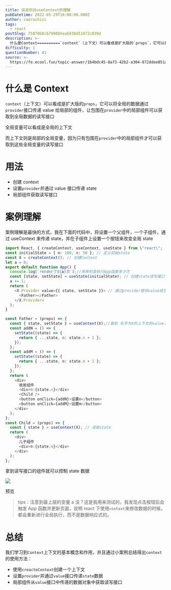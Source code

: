 ```yaml
---
title: 说说你对useContext的理解
pubDatetime: 2022-05-29T16:00:00.000Z
author: caorushizi
tags:
  - react
postSlug: 75870b8cb7990b5ea5838d51072c039d
description: >-
  什么是Context==========`context`（上下文）可以看成是扩大版的`props`，它可以将全局的数据通过`provider`接口传递value给局部的组件，让包围在`provide
difficulty: 1
questionNumber: 41
source: >-
  https://fe.ecool.fun/topic-answer/1b4bdc45-8a73-42b2-a304-872ddee851ab?orderBy=updateTime&order=desc&tagId=13
---
```


# 什么是 Context

`context`（上下文）可以看成是扩大版的`props`，它可以将全局的数据通过`provider`接口传递 value 给局部的组件，让包围在`provider`中的局部组件可以获取到全局数据的读写接口

全局变量可以看成是全局的上下文

而上下文则是局部的全局变量，因为只有包围在`provider`中的局部组件才可以获取到这些全局变量的读写接口

# 用法

- 创建 context
- 设置`provider`并通过 value 接口传递 state
- 局部组件获取读写接口

# 案例理解

案例理解是最快的方式，我在下面的代码中，将设置一个父组件，一个子组件，通过 useContext 来传递 state，并在子组件上设置一个按钮来改变全局 state

```js
import React, { createContext, useContext, useState } from \"react\";
const initialState = { m: 100, n: 50 }; // 定义初始state
const X = createContext(); // 创建Context
let a = 0;
export default function App() {
  console.log(`render了${a}次`);//用来检查执行App函数多少次
  const [state, setState] = useState(initialState); // 创建state读写接口
  a += 1;
  return (
    <X.Provider value={{ state, setState }}> // 通过provider提供value给包围里内部组件，只有包围里的组件才有效
      <Father></Father>
    </X.Provider>
  );
}

const Father = (props) => {
  const { state, setState } = useContext(X);//拿到 名字为X的上下文的value，用两个变量来接收读写接口
  const addN = () => {
    setState((state) => {
      return { ...state, n: state.n + 1 };
    });
  };
  const addM = () => {
    setState((state) => {
      return { ...state, m: state.m + 1 };
    });
  };
  return (
    <div>
      爸爸组件
      <div>n:{state.n}</div>
      <Child />
      <button onClick={addN}>设置n</button>
      <button onClick={addM}>设置m</button>
    </div>
  );
};
const Child = (props) => {
  const { state } = useContext(X); // 读取state
  return (
    <div>
      儿子组件
      <div>m:{state.m}</div>
    </div>
  );
};
```

拿到读写接口的组件就可以控制 state 数据

![](https://p3-juejin.byteimg.com/tos-cn-i-k3u1fbpfcp/da920a39db1143a2be23383d97e13174~tplv-k3u1fbpfcp-watermark.image)

预览

> tips：注意到最上层的变量 a 没？这是我用来测试的，我发现点击按钮后会触发 App 函数并更新页面，说明 react 下使用`context`来修改数据的时候，都会重新进行全局执行，而不是数据响应式的。

# 总结

我们学习到`Context`上下文的基本概念和作用，并且通过小案例总结得出`context`的使用方法：

- 使用`creacteContext`创建一个上下文
- 设置`provider`并通过`value`接口传递`state`数据
- 局部组件从`value`接口中传递的数据对象中获取读写接口
